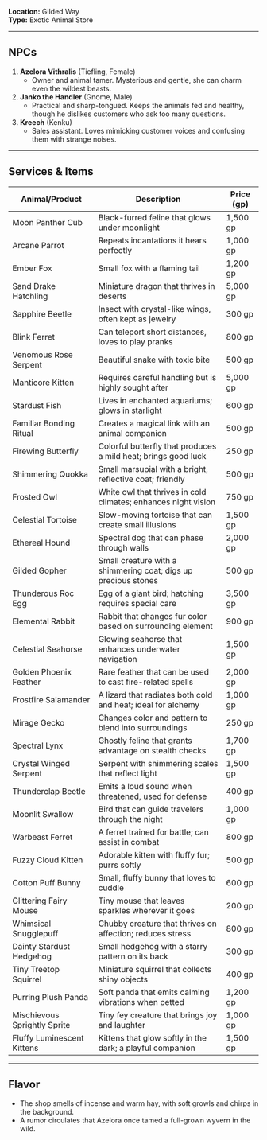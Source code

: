**Location:** Gilded Way  
**Type:** Exotic Animal Store

---

## NPCs

1. **Azelora Vithralis** (Tiefling, Female)
    - Owner and animal tamer. Mysterious and gentle, she can charm even the wildest beasts.
2. **Janko the Handler** (Gnome, Male)
    - Practical and sharp-tongued. Keeps the animals fed and healthy, though he dislikes customers who ask too many questions.
3. **Kreech** (Kenku)
    - Sales assistant. Loves mimicking customer voices and confusing them with strange noises.

---

## Services & Items

| Animal/Product               | Description                                                    | Price (gp) |
| ---------------------------- | -------------------------------------------------------------- | ---------- |
| Moon Panther Cub             | Black-furred feline that glows under moonlight                 | 1,500 gp   |
| Arcane Parrot                | Repeats incantations it hears perfectly                        | 1,000 gp   |
| Ember Fox                    | Small fox with a flaming tail                                  | 1,200 gp   |
| Sand Drake Hatchling         | Miniature dragon that thrives in deserts                       | 5,000 gp   |
| Sapphire Beetle              | Insect with crystal-like wings, often kept as jewelry          | 300 gp     |
| Blink Ferret                 | Can teleport short distances, loves to play pranks             | 800 gp     |
| Venomous Rose Serpent        | Beautiful snake with toxic bite                                | 500 gp     |
| Manticore Kitten             | Requires careful handling but is highly sought after           | 5,000 gp   |
| Stardust Fish                | Lives in enchanted aquariums; glows in starlight               | 600 gp     |
| Familiar Bonding Ritual      | Creates a magical link with an animal companion                | 500 gp     |
| Firewing Butterfly           | Colorful butterfly that produces a mild heat; brings good luck | 250 gp     |
| Shimmering Quokka            | Small marsupial with a bright, reflective coat; friendly       | 500 gp     |
| Frosted Owl                  | White owl that thrives in cold climates; enhances night vision | 750 gp     |
| Celestial Tortoise           | Slow-moving tortoise that can create small illusions           | 1,500 gp   |
| Ethereal Hound               | Spectral dog that can phase through walls                      | 2,000 gp   |
| Gilded Gopher                | Small creature with a shimmering coat; digs up precious stones | 500 gp     |
| Thunderous Roc Egg           | Egg of a giant bird; hatching requires special care            | 3,500 gp   |
| Elemental Rabbit             | Rabbit that changes fur color based on surrounding element     | 900 gp     |
| Celestial Seahorse           | Glowing seahorse that enhances underwater navigation           | 1,500 gp   |
| Golden Phoenix Feather       | Rare feather that can be used to cast fire-related spells      | 2,000 gp   |
| Frostfire Salamander         | A lizard that radiates both cold and heat; ideal for alchemy   | 1,000 gp   |
| Mirage Gecko                 | Changes color and pattern to blend into surroundings           | 250 gp     |
| Spectral Lynx                | Ghostly feline that grants advantage on stealth checks         | 1,700 gp   |
| Crystal Winged Serpent       | Serpent with shimmering scales that reflect light              | 1,500 gp   |
| Thunderclap Beetle           | Emits a loud sound when threatened, used for defense           | 400 gp     |
| Moonlit Swallow              | Bird that can guide travelers through the night                | 1,000 gp   |
| Warbeast Ferret              | A ferret trained for battle; can assist in combat              | 800 gp     |
| Fuzzy Cloud Kitten           | Adorable kitten with fluffy fur; purrs softly                  | 500 gp     |
| Cotton Puff Bunny            | Small, fluffy bunny that loves to cuddle                       | 600 gp     |
| Glittering Fairy Mouse       | Tiny mouse that leaves sparkles wherever it goes               | 200 gp     |
| Whimsical Snugglepuff        | Chubby creature that thrives on affection; reduces stress      | 800 gp     |
| Dainty Stardust Hedgehog     | Small hedgehog with a starry pattern on its back               | 300 gp     |
| Tiny Treetop Squirrel        | Miniature squirrel that collects shiny objects                 | 400 gp     |
| Purring Plush Panda          | Soft panda that emits calming vibrations when petted           | 1,200 gp   |
| Mischievous Sprightly Sprite | Tiny fey creature that brings joy and laughter                 | 1,000 gp   |
| Fluffy Luminescent Kittens   | Kittens that glow softly in the dark; a playful companion      | 1,500 gp   |

---

## Flavor

- The shop smells of incense and warm hay, with soft growls and chirps in the background.
- A rumor circulates that Azelora once tamed a full-grown wyvern in the wild.